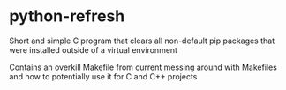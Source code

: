 # python-refresh
Short and simple C program that clears all non-default pip packages that were installed outside of a virtual environment

Contains an overkill Makefile from current messing around with Makefiles and how to potentially use it for C and C++ projects
